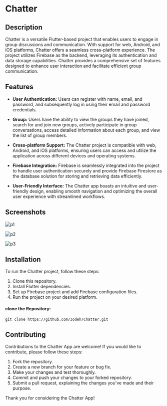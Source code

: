 
# Chatter

## Description
Chatter is a versatile Flutter-based project that enables users to engage in group discussions and communication. With support for web, Android, and iOS platforms, Chatter offers a seamless cross-platform experience. The project utilizes Firebase as the backend, leveraging its authentication and data storage capabilities. Chatter provides a comprehensive set of features designed to enhance user interaction and facilitate efficient group communication.



## Features
- **User Authentication:** Users can register with name, email, and password, and subsequently log in using their email and password credentials.

- **Group:** Users have the ability to view the groups they have joined, search for and join new groups, actively participate in group conversations, access detailed information about each group, and view the list of group members.

- **Cross-platform Support:** The Chatter project is compatible with web, Android, and iOS platforms, ensuring users can access and utilize the application across different devices and operating systems.

- **Firebase Integration:** Firebase is seamlessly integrated into the project to handle user authentication securely and provide Firebase Firestore as the database solution for storing and retrieving data efficiently.

- **User-Friendly Interface:** The Chatter app boasts an intuitive and user-friendly design, enabling smooth navigation and optimizing the overall user experience with streamlined workflows.


## Screenshots
![p1](https://github.com/3odeh/Chatter/assets/111912140/2c269347-fe4d-4909-9829-a89d117c18d7)

![p2](https://github.com/3odeh/Chatter/assets/111912140/31845089-433e-4d78-8909-b10a198e638c)

![p3](https://github.com/3odeh/Chatter/assets/111912140/1518debd-961c-4de0-b071-bff8886995dd)


## Installation
To run the Chatter project, follow these steps:

1. Clone this repository.
2. Install Flutter dependencies.
3. Set up Firebase project and add Firebase configuration files.
4. Run the project on your desired platform.

#### clone the Repository:

```shell
git clone https://github.com/3odeh/Chatter.git
```

## Contributing
Contributions to the Chatter App are welcome! If you would like to contribute, please follow these steps:

1. Fork the repository.
2. Create a new branch for your feature or bug fix.
3. Make your changes and test thoroughly.
4. Commit and push your changes to your forked repository.
5. Submit a pull request, explaining the changes you've made and their purpose.

Thank you for considering the Chatter App!
